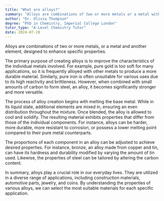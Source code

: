 ```yaml
---
title: "What are alloys?"
summary: "Alloys are combinations of two or more metals or a metal with another element, created to improve specific properties."
author: "Dr. Olivia Thompson"
degree: "PhD in Chemistry, Imperial College London"
tutor_type: "A-Level Chemistry Tutor"
date: 2024-07-28
---
```


Alloys are combinations of two or more metals, or a metal and another element, designed to enhance specific properties.

The primary purpose of creating alloys is to improve the characteristics of the individual metals involved. For example, pure gold is too soft for many applications, so it is frequently alloyed with other metals to produce a more durable material. Similarly, pure iron is often unsuitable for various uses due to its high reactivity and brittleness. However, when combined with small amounts of carbon to form steel, an alloy, it becomes significantly stronger and more versatile.

The process of alloy creation begins with melting the base metal. While in its liquid state, additional elements are mixed in, ensuring an even distribution throughout the mixture. Once blended, the alloy is allowed to cool and solidify. The resulting material exhibits properties that differ from those of the individual components. For instance, alloys can be harder, more durable, more resistant to corrosion, or possess a lower melting point compared to their pure metal counterparts.

The proportions of each component in an alloy can be adjusted to achieve desired properties. For instance, bronze, an alloy made from copper and tin, can have its hardness and durability modified by varying the amount of tin used. Likewise, the properties of steel can be tailored by altering the carbon content.

In summary, alloys play a crucial role in our everyday lives. They are utilized in a diverse range of applications, including construction materials, automotive parts, jewelry, and coins. By understanding the properties of various alloys, we can select the most suitable materials for each specific application.
    